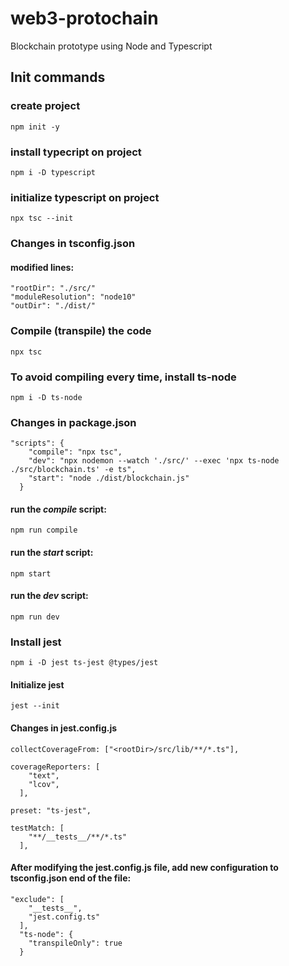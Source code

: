 # web3-protochain
Blockchain prototype using Node and Typescript

## Init commands

### create project
`npm init -y`

### install typecript on project
`npm i -D typescript`

### initialize typescript on project
`npx tsc --init`

### Changes in tsconfig.json
#### modified lines:
```
"rootDir": "./src/"
"moduleResolution": "node10"
"outDir": "./dist/"
```

### Compile (transpile) the code
`npx tsc`

### To avoid compiling every time, install ts-node
`npm i -D ts-node`

### Changes in package.json
```
"scripts": {
    "compile": "npx tsc",
    "dev": "npx nodemon --watch './src/' --exec 'npx ts-node ./src/blockchain.ts' -e ts",
    "start": "node ./dist/blockchain.js"
  }
```
#### run the *compile* script:
`npm run compile`

#### run the *start* script:
`npm start`

#### run the *dev* script:
`npm run dev`

### Install jest
`npm i -D jest ts-jest @types/jest`

#### Initialize jest
`jest --init`

#### Changes in jest.config.js
```
collectCoverageFrom: ["<rootDir>/src/lib/**/*.ts"],

coverageReporters: [
    "text",
    "lcov",
  ],

preset: "ts-jest",

testMatch: [
    "**/__tests__/**/*.ts"
  ],
```

#### After modifying the jest.config.js file, add new configuration to tsconfig.json end of the file:
```
"exclude": [
    "__tests__",
    "jest.config.ts"
  ],
  "ts-node": {
    "transpileOnly": true
  }
```

